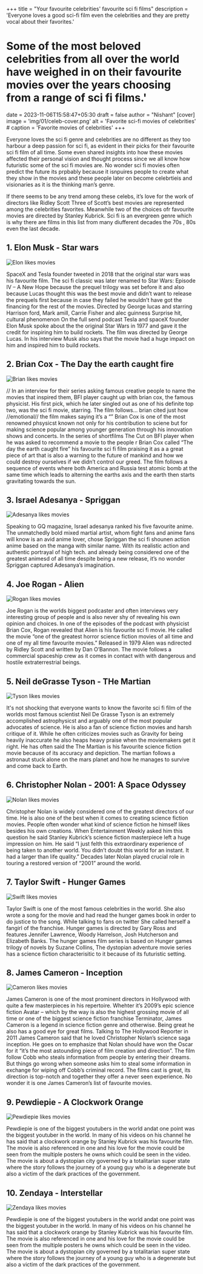 +++
title = "Your favourite celebrities' favourite sci fi films"
description = 'Everyone loves a good sci-fi film even the celebrities and they are pretty vocal about their favorites.'
# Some of the most beloved celebrities from all over the world have weighed in on their favourite movies over the years choosing from a range of sci fi films.' 
date = 2023-11-06T15:58:47+05:30
draft = false
author = "Nishant"
[cover]
    image = 'img/01/celeb-cover.png'
    alt = 'Favorite sci-fi movies of celebrities'
    # caption = 'Favorite movies of celebrities'
+++

Everyone loves the sci fi genre and celebrities are no different as they too harbour a deep passion for sci fi, as evident in their picks for their favourite sci fi film of all time. Some even shared insights into how these movies affected their personal vision and thought process since we all know how futuristic some of the sci fi movies are. No wonder sci fi movies often predict the future its prpbably because it isnpuires people to create what they show in the movies and these people later on become celebrtieis and visionaries as it is the thinking man’s genre.  

If there seems to be any trend among these celebs, it’s love for the work of directors like Ridley Scott Three of Scott’s best movies are represented among the celebrities favorites. Meanwhile two of the choices ofr favourite movies are directed by Stanley Kubrick. Sci fi is an evergreen genre which is why there are films in this list from many diufferent decades the 70s , 80s even the last decade. 


## 1. Elon Musk - Star wars  

![Elon likes movies](/img/01/01musk10.png "Musk's favorite movie")  


SpaceX and Tesla founder tweeted in 2018 that the original star wars was his favourite film. The sci fi classic was later renamed to Star Wars: Episode IV – A New Hope because the prequel trilogy was set before it and also because Lucas thought this was the best movie and didn’t want to release the prequels first because in case they failed he wouldn’t have got the financing for the rest of the movies. 
Directed by George lucas and starring Harrison ford, Mark amill, Carrie Fisher and alec guinness
Surprise hit, cultural phenomenon
On the full send podcast Tesla and spaceX founder Elon Musk spoke about the the original Star Wars in 1977 and gave it the credit for inspiring him to build rockets. The film was directed by George Lucas. In his interview Musk also says that the movie had a huge impact on him and inspired him to build rockets.

## 2. Brian Cox - The Day the earth caught fire 

![Brian likes movies](/img/01/02briancox2.png "Brian's favorite movie")  


// In an interview for their series asking famous creative people to name the movies that inspired them, BFI player caught up with brian cox, the famous physicist. His first pick, which he later singled out as one of his definite top two, was the sci fi movie, starring.  The film follows… brian cited just how //emotional// the film makes saying it’s a “”
Brian Cox is one of the most renowned phsysicst known not only for his contribution to sciene but for making science popular among younger generation through his innovation shows and concerts. 
In the series of shortfilms The Cut on BFI player when he was asked to recommend a movie to the people r Brian Cox called “The day the earth caught fire” his favourite sci fi film praising it as a a great piece of art that is also a warning to the future of mankind and how we could destroy ourselves if we didn’t control our greed. The film follows a sequence of events where both America and Russia test atomic bomb at the same time which leads to alterning the earths axis and the earth then starts gravitating towards the sun.

## 3. Israel Adesanya - Spriggan 

![Adesanya likes movies](/img/01/03adesanya.png "Adesanya's favorite movie")  

Speaking to GQ magazine, Israel adesanya ranked his five favourite anime. The unmatchedly bold mixed martial artist, whom fight fans and anime fans will know is an avid anime lover, chose Spriggan the sci fi shounen action anime based on the manga with similar name. With its realistic action and authentic portrayal of high tech. and already being considered one of the greatest animesd of all time despite being a new release, it’s no wonder Spriggan captured Adesanya’s imagination.

## 4. Joe Rogan - Alien 

![Rogan likes movies](/img/01/04rogan.png "Rogan's favorite movie")  

Joe Rogan is the worlds biggest podcaster and often interviews very interesting group of people and is also never shy of revealing his own opinion and choices. In one of the episodes of the podcast with physicist Brian Cox, Rogan revealed that Alien is his favourite sci fi movie. He called the movie “one of the greatest horror science fiction movies of all time and one of my all time favourite movies.” Released in 1979 Alien was ndirected by Ridley Scott and written by Dan O’Bannon.  The movie follows a commercial spaceship crew as it comes in contact with with dangerous and hostile extraterrestrial beings.

## 5. Neil deGrasse Tyson - THe Martian

![Tyson likes movies](/img/01/05neildegrassetyson.png "Tyson's favorite movie")  

It's not shocking that everyone wants to know the favorite sci fi film of the worlds most famous scientist Neil De Grasse Tyson is an extremely accomplished astrophysicst and arguably one of the most popular advocates of science. He is also a fan of science fiction movies and harsh critique of it. While he often criticizes movies such as Gravity for being heavily inaccurate he also heaps heavy praise when the moviemakers get it right. He has often said the  The Martian is his favourite science fiction movie because of its accuracy and depiction. The martian follows a astronaut stuck alone on the mars planet and how he manages to survive and come back to Earth. 

## 6. Christopher Nolan - 2001: A Space Odyssey

![Nolan likes movies](/img/01/06nolan.png "Nolan's favorite movie")  

Christopher Nolan is widely considered one of the greatest directors of our time. He is also one of the best when it comes to creating science fiction movies. People often wonder what kind of science fiction he himself  likes besides his own creations. When Entertainment Weekly asked him this question he said Stanley Kubrick’s science fiction masterpiece left a huge impression on him. He said “I just felth this extraordinary experience of being taken to another world. You didn’t doubt this world for an instant. It had a larger than life quality.” Decades later Nolan played crucial role in touring a restored version of “2001” around the world. 

## 7. Taylor Swift - Hunger Games

![Swift likes movies](/img/01/07taylorswifthungergames.png "Swift's favorite movie")  

Taylor Swift is one of the most famous celebrities in the world. She also wrote a song for the movie and had read the hunger games book in order to do justice to the song. While talking to fans on twitter She called herself a fangirl of the franchise. Hunger games is directed by Gary Ross and features Jennifer Lawrence, Woody Harrelson, Josh Hutcherson and Elizabeth Banks. The hunger games film series is based on Hunger games trilogy of novels by Suzane Collins, The dystopian adventure movie series has a science fiction characterisitic to it because of its futuristic setting.

## 8. James Cameron - Inception

![Cameron likes movies](/img/01/08cameron.png "Cameron's favorite movie")  

James Cameron is one of the most prominent directors in Hollywood with quite a few masterpieces in his repertoire. Whehter it’s 2009’s epic science fiction Avatar – which by the way is also the highest grossing movie of all time or one of the biggest science fiction franchise Terminator, James Cameron is a legend in science fiction genre and otherwise. Being great he also has a good eye for great films. Talking to The Hollywood Reporter in 2011 James Cameron said that he loved Christopher Nolan’s science saga inception. He goes on to emphasize that Nolan should have won the Oscar for it  “it’s the most astounding piece of film creation and direction”.
The film follow Cobb who steals information from people by entering their dreams. But things go wrong when someone asks him to steal some information in exchange for wiping off Cobb’s criminal record. The films cast is great, its direction is top-notch and together they offer a never seen experience. No wonder it is one James Cameron’s list of  favourite movies.


## 9. Pewdiepie - A Clockwork Orange

![Pewdiepie likes movies](/img/01/09pewdiepie4.png "Pewdiepie's favorite movie")  

Pewdiepie is one of the biggest youtubers in the world andat one point was the biggest youtuber in the world. In many of his videos on his channel he has said that a clockwork orange by Stanley Kubrick was his favourite film. The movie is also referenced in one and his love for the movie could be seen from the multiple posters he owns which could be seen in the video. The movie is about a dystopian city governed by a totalitarian super state where the story follows the journey of a young guy who is a degenerate but also a victim of the dark practices of the government.

## 10. Zendaya - Interstellar

![Zendaya likes movies](/img/01/10zendaya.png "Zendaya's favorite movie")  

Pewdiepie is one of the biggest youtubers in the world andat one point was the biggest youtuber in the world. In many of his videos on his channel he has said that a clockwork orange by Stanley Kubrick was his favourite film. The movie is also referenced in one and his love for the movie could be seen from the multiple posters he owns which could be seen in the video. The movie is about a dystopian city governed by a totalitarian super state where the story follows the journey of a young guy who is a degenerate but also a victim of the dark practices of the government.